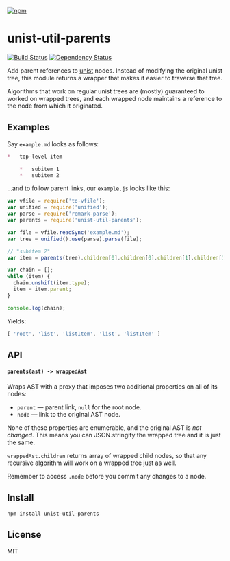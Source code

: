 [![npm](https://nodei.co/npm/unist-util-parents.png)](https://npmjs.com/package/unist-util-parents)

# unist-util-parents

[![Build Status][travis-badge]][travis] [![Dependency Status][david-badge]][david]

Add parent references to [unist] nodes. Instead of modifying the original unist tree, this module returns a wrapper that makes it easier to traverse that tree.

Algorithms that work on regular unist trees are (mostly) guaranteed to worked on wrapped trees, and each wrapped node maintains a reference to the node from which it originated.

[unist]: https://github.com/wooorm/unist

[travis]: https://travis-ci.org/eush77/unist-util-parents
[travis-badge]: https://travis-ci.org/eush77/unist-util-parents.svg
[david]: https://david-dm.org/eush77/unist-util-parents
[david-badge]: https://david-dm.org/eush77/unist-util-parents.png

## Examples

Say `example.md` looks as follows:

```markdown
*   top-level item

    *   subitem 1
    *   subitem 2
```

...and to follow parent links, our `example.js` looks like this:

```javascript
var vfile = require('to-vfile');
var unified = require('unified');
var parse = require('remark-parse');
var parents = require('unist-util-parents');

var file = vfile.readSync('example.md');
var tree = unified().use(parse).parse(file);

// "subitem 2"
var item = parents(tree).children[0].children[0].children[1].children[1];

var chain = [];
while (item) {
  chain.unshift(item.type);
  item = item.parent;
}

console.log(chain);
```

Yields:

```javascript
[ 'root', 'list', 'listItem', 'list', 'listItem' ]
```

## API

#### `parents(ast) -> wrappedAst`

Wraps AST with a proxy that imposes two additional properties on all of its nodes:

- `parent` — parent link, `null` for the root node.
- `node` — link to the original AST node.

None of these properties are enumerable, and the original AST is _not changed_. This means you can JSON.stringify the wrapped tree and it is just the same.

`wrappedAst.children` returns array of wrapped child nodes, so that any recursive algorithm will work on a wrapped tree just as well.

Remember to access `.node` before you commit any changes to a node.

## Install

```
npm install unist-util-parents
```

## License

MIT
